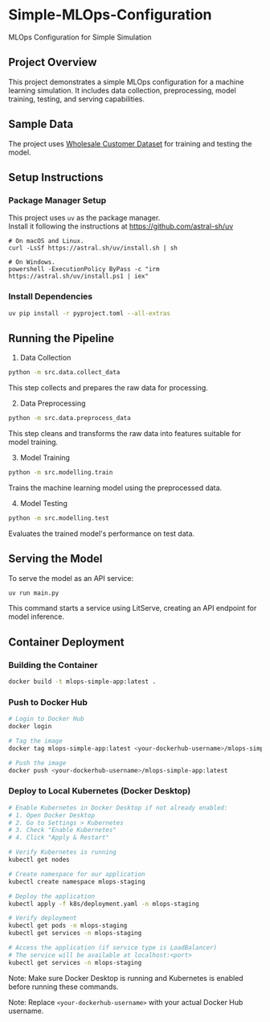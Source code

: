 # Simple-MLOps-Configuration
MLOps Configuration for Simple Simulation

## Project Overview
This project demonstrates a simple MLOps configuration for a machine learning simulation. It includes data collection, preprocessing, model training, testing, and serving capabilities.

## Sample Data
The project uses [Wholesale Customer Dataset](https://archive.ics.uci.edu/dataset/292/wholesale+customers) for training and testing the model.

## Setup Instructions

### Package Manager Setup
This project uses `uv` as the package manager.<br>Install it following the instructions at https://github.com/astral-sh/uv

```
# On macOS and Linux.
curl -LsSf https://astral.sh/uv/install.sh | sh

# On Windows.
powershell -ExecutionPolicy ByPass -c "irm https://astral.sh/uv/install.ps1 | iex"
```

### Install Dependencies
```bash
uv pip install -r pyproject.toml --all-extras
```

## Running the Pipeline

1. Data Collection
```bash
python -m src.data.collect_data
```
This step collects and prepares the raw data for processing.

2. Data Preprocessing
```bash
python -m src.data.preprocess_data
```
This step cleans and transforms the raw data into features suitable for model training.

3. Model Training
```bash
python -m src.modelling.train
```
Trains the machine learning model using the preprocessed data.

4. Model Testing
```bash
python -m src.modelling.test
```
Evaluates the trained model's performance on test data.

## Serving the Model
To serve the model as an API service:
```bash
uv run main.py
```
This command starts a service using LitServe, creating an API endpoint for model inference.

## Container Deployment

### Building the Container
```bash
docker build -t mlops-simple-app:latest .
```

### Push to Docker Hub
```bash
# Login to Docker Hub
docker login

# Tag the image
docker tag mlops-simple-app:latest <your-dockerhub-username>/mlops-simple-app:latest

# Push the image
docker push <your-dockerhub-username>/mlops-simple-app:latest
```

### Deploy to Local Kubernetes (Docker Desktop)
```bash
# Enable Kubernetes in Docker Desktop if not already enabled:
# 1. Open Docker Desktop
# 2. Go to Settings > Kubernetes
# 3. Check "Enable Kubernetes"
# 4. Click "Apply & Restart"

# Verify Kubernetes is running
kubectl get nodes

# Create namespace for our application
kubectl create namespace mlops-staging

# Deploy the application
kubectl apply -f k8s/deployment.yaml -n mlops-staging

# Verify deployment
kubectl get pods -n mlops-staging
kubectl get services -n mlops-staging

# Access the application (if service type is LoadBalancer)
# The service will be available at localhost:<port>
kubectl get services -n mlops-staging
```

Note: Make sure Docker Desktop is running and Kubernetes is enabled before running these commands.

Note: Replace `<your-dockerhub-username>` with your actual Docker Hub username.
